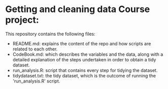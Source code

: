 # Getting and cleaning data Course project:


This repository contains the following files:

* README.md: explains the content of the repo and how scripts are related to each other.
* CodeBook.md: which describes the variables and the data, along with a detailed explanation of the steps undertaken in order to obtain a tidy dataset.
* run_analysis.R: script that contains every step for tidying the dataset.
* tidydataset.txt: the tidy dataset, which is the outcome of running the 'run_analysis.R' script.

